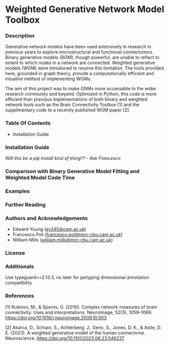 
# Weighted Generative Network Model Toolbox

### Description
Generative network models have been used extensively in research in previous years to explore microstructural and functional connectomics. Binary generative models (BGM), though powerful, are unable to reflect to extent to which nodes in a network are connected. Weighted generative models (WGM) were introduced to resolve this limitation. The tools provided here, grounded in graph theory, provide a computationally efficient and intuative method of implementing WGMs.

The aim of this project was to make GNMs more accessable to the wider research community and beyond. Optimized in Python, this code is more efficient than previous implementations of both binary and weighted network tools such as the Brain Connectivity Toolbox [1] and the supplimentary code to a recently published WGM paper [2].

### Table Of Contents
- Installation Guide

### Installation Guide
*Will this be a pip install kind of thing?? - Ask Francesco*

### Comparison with Binary Generative Model Fitting and Weighted Model Code Time


### Examples

### Further Reading

### Authors and Acknowledgements
- Edward Young (ey245@cam.ac.uk)
- Francesco Poli (francesco.poli@mrc-cbu.cam.ac.uk)
- William Mills (william.mills@mrc-cbu.cam.ac.uk)

### License


### Additionals
Use typeguard==2.13.3, no later for jaxtyping dimensional annotation compatibility

### References
  [1] Rubinov, M., & Sporns, O. (2010). Complex network measures of brain connectivity: Uses and interpretations. NeuroImage, 52(3), 1059–1069. https://doi.org/10.1016/j.neuroimage.2009.10.003


  [2] Akarca, D., Schiavi, S., Achterberg, J., Genc, S., Jones, D. K., & Astle, D. E. (2023). A weighted generative model of the human connectome. Neuroscience. https://doi.org/10.1101/2023.06.23.546237



